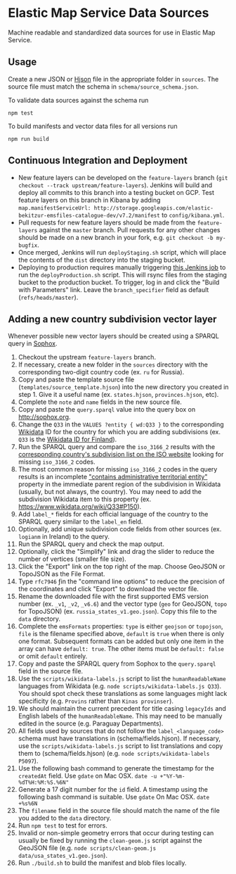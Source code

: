 # Elastic Map Service Data Sources

Machine readable and standardized data sources for use in Elastic Map Service.

## Usage

Create a new JSON or [Hjson](http://hjson.org) file in the appropriate folder in `sources`. The source file must match the schema in `schema/source_schema.json`.

To validate data sources against the schema run

```node
npm test
```

To build manifests and vector data files for all versions run

```node
npm run build
```

## Continuous Integration and Deployment

- New feature layers can be developed on the `feature-layers` branch (`git checkout --track upstream/feature-layers`). Jenkins will build and deploy all commits to this branch into a testing bucket on GCP. Test feature layers on this branch in Kibana by adding `map.manifestServiceUrl: http://storage.googleapis.com/elastic-bekitzur-emsfiles-catalogue-dev/v7.2/manifest` to `config/kibana.yml`. 
- Pull requests for new feature layers should be made from the `feature-layers` against the `master` branch. Pull requests for any other changes should be made on a new branch in your fork, e.g. `git checkout -b my-bugfix`.
- Once merged, Jenkins will run `deployStaging.sh` script, which will place the contents of the `dist` directory into the staging bucket.
- Deploying to production requires manually triggering [this Jenkins job](https://kibana-ci.elastic.co/job/elastic+ems-file-service+deploy/) to run the `deployProduction.sh` script. This will rsync files from the staging bucket to the production bucket. To trigger, log in and click the "Build with Parameters" link. Leave the `branch_specifier` field as default (`refs/heads/master`).

## Adding a new country subdivision vector layer

Whenever possible new vector layers should be created using a SPARQL query in [Sophox](http://sophox.org). 

1. Checkout the upstream `feature-layers` branch.
1. If necessary, create a new folder in the `sources` directory with the corresponding two-digit country code (ex. `ru` for Russia).
1. Copy and paste the template source file (`templates/source_template.hjson`) into the new directory you created in step 1. Give it a useful name (ex. `states.hjson`, `provinces.hjson`, etc).
1. Complete the `note` and `name` fields in the new source file. 
1. Copy and paste the `query.sparql` value into the query box on http://sophox.org. 
1. Change the `Q33` in the `VALUES ?entity { wd:Q33 }` to the corresponding [Wikidata](https://www.wikidata.org) ID for the country for which you are adding subdivisions (ex. `Q33` is the [Wikidata ID for Finland](https://www.wikidata.org/wiki/Q33)).
1. Run the SPARQL query and compare the `iso_3166_2` results with the [corresponding country's subdivision list on the ISO website](https://www.iso.org/obp/ui/#search) looking for missing `iso_3166_2` codes.
1. The most common reason for missing `iso_3166_2` codes in the query results is an incomplete ["contains administrative territorial entity"](https://www.wikidata.org/wiki/Property:P150) property in the immediate parent region of the subdivision in Wikidata (usually, but not always, the country). You may need to add the subdivision Wikidata item to this property (ex. https://www.wikidata.org/wiki/Q33#P150).
1. Add `label_*` fields for each official language of the country to the SPARQL query similar to the `label_en` field.
1. Optionally, add unique subdivision code fields from other sources (ex. `logianm` in Ireland) to the query.
1. Run the SPARQL query and check the map output.
1. Optionally, click the "Simplify" link and drag the slider to reduce the number of vertices (smaller file size). 
1. Click the "Export" link on the top right of the map. Choose GeoJSON or TopoJSON as the File Format. 
1. Type `rfc7946` ƒin the "command line options" to reduce the precision of the coordinates and click "Export" to download the vector file.
1. Rename the downloaded file with the first supported EMS version number (ex. `_v1`, `_v2`, `_v6.6`) and the vector type (`geo` for GeoJSON, `topo` for TopoJSON) (ex. `russia_states_v1.geo.json`). Copy this file to the `data` directory. 
1. Complete the `emsFormats` properties: `type` is either `geojson` or `topojson`, `file` is the filename specified above, `default` is `true` when there is only one format. Subsequent formats can be added but only one item in the array can have `default: true`. The other items must be `default: false` or omit `default` entirely.
1. Copy and paste the SPARQL query from Sophox to the `query.sparql` field in the source file.
1. Use the `scripts/wikidata-labels.js` script to list the `humanReadableName` languages from Wikidata (e.g. `node scripts/wikidata-labels.js Q33`). You should spot check these translations as some languages might lack specificity (e.g. `Provins` rather than `Kinas provinser`).
1. We should maintain the current precedent for title casing `legacyIds` and English labels of the `humanReadableName`. This may need to be manually edited in the source (e.g. Paraguay Departments).
1. All fields used by sources that do not follow the `label_<language_code>`  schema must have translations in (schema/fields.hjson). If necessary, use the `scripts/wikidata-labels.js` script to list translations and copy them to (schema/fields.hjson) (e.g. `node scripts/wikidata-labels P5097`).
1. Use the following bash command to generate the timestamp for the `createdAt` field. Use `gdate` on Mac OSX.
`date -u +"%Y-%m-%dT%H:%M:%S.%6N"`
1. Generate a 17 digit number for the `id` field. A timestamp using the following bash command is suitable. Use `gdate` On Mac OSX. 
`date +%s%6N` 
1. The `filename` field in the source file should match the name of the file you added to the `data` directory.
1. Run `npm test` to test for errors.
1. Invalid or non-simple geometry errors that occur during testing can usually be fixed by running the `clean-geom.js` script against the GeoJSON file (e.g. `node scripts/clean-geom.js data/usa_states_v1.geo.json`).
1. Run `./build.sh` to build the manifest and blob files locally.
